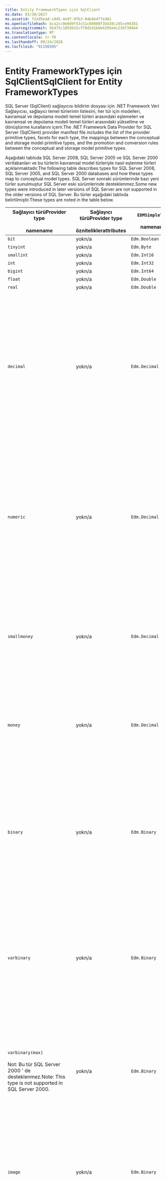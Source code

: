 ```yaml
---
title: Entity FrameworkTypes için SqlClient
ms.date: 03/30/2017
ms.assetid: f2a95ead-c845-4e97-9fb3-04b444f7ed81
ms.openlocfilehash: bca2cc0e0d9f43c51c66080f3bd38c245ce94381
ms.sourcegitcommit: 5b475c1855b32cf78d2d1bbb4295e4c236f39464
ms.translationtype: MT
ms.contentlocale: tr-TR
ms.lasthandoff: 09/24/2020
ms.locfileid: "91156595"
---
```

# <a name="sqlclient-for-entity-frameworktypes"></a><span data-ttu-id="3a8b6-102">Entity FrameworkTypes için SqlClient</span><span class="sxs-lookup"><span data-stu-id="3a8b6-102">SqlClient for Entity FrameworkTypes</span></span>

<span data-ttu-id="3a8b6-103">SQL Server (SqlClient) sağlayıcısı bildirim dosyası için .NET Framework Veri Sağlayıcısı, sağlayıcı temel türlerinin listesini, her tür için modelleri, kavramsal ve depolama modeli temel türleri arasındaki eşlemeleri ve kavramsal ve depolama modeli temel türleri arasındaki yükseltme ve dönüştürme kurallarını içerir.</span><span class="sxs-lookup"><span data-stu-id="3a8b6-103">The .NET Framework Data Provider for SQL Server (SqlClient) provider manifest file includes the list of the provider primitive types, facets for each type, the mappings between the conceptual and storage model primitive types, and the promotion and conversion rules between the conceptual and storage model primitive types.</span></span>  
  
 <span data-ttu-id="3a8b6-104">Aşağıdaki tabloda SQL Server 2008, SQL Server 2005 ve SQL Server 2000 veritabanları ve bu türlerin kavramsal model türleriyle nasıl eşlenme türleri açıklanmaktadır.</span><span class="sxs-lookup"><span data-stu-id="3a8b6-104">The following table describes types for SQL Server 2008, SQL Server 2005, and SQL Server 2000 databases and how these types map to conceptual model types.</span></span> <span data-ttu-id="3a8b6-105">SQL Server sonraki sürümlerinde bazı yeni türler sunulmuştur SQL Server eski sürümlerinde desteklenmez.</span><span class="sxs-lookup"><span data-stu-id="3a8b6-105">Some new types were introduced in later versions of SQL Server are not supported in the older versions of SQL Server.</span></span> <span data-ttu-id="3a8b6-106">Bu türler aşağıdaki tabloda belirtilmiştir.</span><span class="sxs-lookup"><span data-stu-id="3a8b6-106">These types are noted in the table below.</span></span>  
  
|<span data-ttu-id="3a8b6-107">Sağlayıcı türü</span><span class="sxs-lookup"><span data-stu-id="3a8b6-107">Provider type</span></span><br /><br /> <span data-ttu-id="3a8b6-108">name</span><span class="sxs-lookup"><span data-stu-id="3a8b6-108">name</span></span>|<span data-ttu-id="3a8b6-109">Sağlayıcı türü</span><span class="sxs-lookup"><span data-stu-id="3a8b6-109">Provider type</span></span><br /><br /> <span data-ttu-id="3a8b6-110">öznitelikler</span><span class="sxs-lookup"><span data-stu-id="3a8b6-110">attributes</span></span>|`EDMSimpleType`<br /><br /> <span data-ttu-id="3a8b6-111">name</span><span class="sxs-lookup"><span data-stu-id="3a8b6-111">name</span></span>|<span data-ttu-id="3a8b6-112">Modeller</span><span class="sxs-lookup"><span data-stu-id="3a8b6-112">Facets</span></span>|  
|----------------------------|----------------------------------|------------------------------|------------|  
|`bit`|<span data-ttu-id="3a8b6-113">yok</span><span class="sxs-lookup"><span data-stu-id="3a8b6-113">n/a</span></span>|`Edm.Boolean`|<span data-ttu-id="3a8b6-114">yok</span><span class="sxs-lookup"><span data-stu-id="3a8b6-114">n/a</span></span>|  
|`tinyint`|<span data-ttu-id="3a8b6-115">yok</span><span class="sxs-lookup"><span data-stu-id="3a8b6-115">n/a</span></span>|`Edm.Byte`|<span data-ttu-id="3a8b6-116">yok</span><span class="sxs-lookup"><span data-stu-id="3a8b6-116">n/a</span></span>|  
|`smallint`|<span data-ttu-id="3a8b6-117">yok</span><span class="sxs-lookup"><span data-stu-id="3a8b6-117">n/a</span></span>|`Edm.Int16`|<span data-ttu-id="3a8b6-118">yok</span><span class="sxs-lookup"><span data-stu-id="3a8b6-118">n/a</span></span>|  
|`int`|<span data-ttu-id="3a8b6-119">yok</span><span class="sxs-lookup"><span data-stu-id="3a8b6-119">n/a</span></span>|`Edm.Int32`|<span data-ttu-id="3a8b6-120">yok</span><span class="sxs-lookup"><span data-stu-id="3a8b6-120">n/a</span></span>|  
|`bigint`|<span data-ttu-id="3a8b6-121">yok</span><span class="sxs-lookup"><span data-stu-id="3a8b6-121">n/a</span></span>|`Edm.Int64`|<span data-ttu-id="3a8b6-122">yok</span><span class="sxs-lookup"><span data-stu-id="3a8b6-122">n/a</span></span>|  
|`float`|<span data-ttu-id="3a8b6-123">yok</span><span class="sxs-lookup"><span data-stu-id="3a8b6-123">n/a</span></span>|`Edm.Double`|<span data-ttu-id="3a8b6-124">yok</span><span class="sxs-lookup"><span data-stu-id="3a8b6-124">n/a</span></span>|  
|`real`|<span data-ttu-id="3a8b6-125">yok</span><span class="sxs-lookup"><span data-stu-id="3a8b6-125">n/a</span></span>|`Edm.Double`|<span data-ttu-id="3a8b6-126">yok</span><span class="sxs-lookup"><span data-stu-id="3a8b6-126">n/a</span></span>|  
|`decimal`|<span data-ttu-id="3a8b6-127">yok</span><span class="sxs-lookup"><span data-stu-id="3a8b6-127">n/a</span></span>|`Edm.Decimal`|<span data-ttu-id="3a8b6-128">Duyarlılık</span><span class="sxs-lookup"><span data-stu-id="3a8b6-128">Precision:</span></span><br /><br /> <span data-ttu-id="3a8b6-129">-En az: 1</span><span class="sxs-lookup"><span data-stu-id="3a8b6-129">- Minimum: 1</span></span><br /><br /> <span data-ttu-id="3a8b6-130">-En fazla: 38</span><span class="sxs-lookup"><span data-stu-id="3a8b6-130">- Maximum: 38</span></span><br /><br /> <span data-ttu-id="3a8b6-131">-Varsayılan: 18</span><span class="sxs-lookup"><span data-stu-id="3a8b6-131">- Default: 18</span></span><br /><br /> <span data-ttu-id="3a8b6-132">-Sabit: yanlış</span><span class="sxs-lookup"><span data-stu-id="3a8b6-132">- Constant: False</span></span><br /><br /> <span data-ttu-id="3a8b6-133">Ölçek</span><span class="sxs-lookup"><span data-stu-id="3a8b6-133">Scale:</span></span><br /><br /> <span data-ttu-id="3a8b6-134">-En az: 0</span><span class="sxs-lookup"><span data-stu-id="3a8b6-134">- Minimum: 0</span></span><br /><br /> <span data-ttu-id="3a8b6-135">-En fazla: 38</span><span class="sxs-lookup"><span data-stu-id="3a8b6-135">- Maximum: 38</span></span><br /><br /> <span data-ttu-id="3a8b6-136">-Varsayılan: 0</span><span class="sxs-lookup"><span data-stu-id="3a8b6-136">- Default: 0</span></span><br /><br /> <span data-ttu-id="3a8b6-137">-Sabit: yanlış</span><span class="sxs-lookup"><span data-stu-id="3a8b6-137">- Constant: False</span></span>|  
|`numeric`|<span data-ttu-id="3a8b6-138">yok</span><span class="sxs-lookup"><span data-stu-id="3a8b6-138">n/a</span></span>|`Edm.Decimal`|<span data-ttu-id="3a8b6-139">Duyarlılık</span><span class="sxs-lookup"><span data-stu-id="3a8b6-139">Precision:</span></span><br /><br /> <span data-ttu-id="3a8b6-140">-En az: 1</span><span class="sxs-lookup"><span data-stu-id="3a8b6-140">- Minimum: 1</span></span><br /><br /> <span data-ttu-id="3a8b6-141">-En fazla: 38</span><span class="sxs-lookup"><span data-stu-id="3a8b6-141">- Maximum: 38</span></span><br /><br /> <span data-ttu-id="3a8b6-142">-Varsayılan: 18</span><span class="sxs-lookup"><span data-stu-id="3a8b6-142">- Default: 18</span></span><br /><br /> <span data-ttu-id="3a8b6-143">-Sabit: yanlış</span><span class="sxs-lookup"><span data-stu-id="3a8b6-143">- Constant: False</span></span><br /><br /> <span data-ttu-id="3a8b6-144">Ölçek</span><span class="sxs-lookup"><span data-stu-id="3a8b6-144">Scale:</span></span><br /><br /> <span data-ttu-id="3a8b6-145">-En az: 0</span><span class="sxs-lookup"><span data-stu-id="3a8b6-145">- Minimum: 0</span></span><br /><br /> <span data-ttu-id="3a8b6-146">-En fazla: 38</span><span class="sxs-lookup"><span data-stu-id="3a8b6-146">- Maximum: 38</span></span><br /><br /> <span data-ttu-id="3a8b6-147">-Varsayılan: 0</span><span class="sxs-lookup"><span data-stu-id="3a8b6-147">- Default: 0</span></span><br /><br /> <span data-ttu-id="3a8b6-148">-Sabit: yanlış</span><span class="sxs-lookup"><span data-stu-id="3a8b6-148">- Constant: False</span></span>|  
|`smallmoney`|<span data-ttu-id="3a8b6-149">yok</span><span class="sxs-lookup"><span data-stu-id="3a8b6-149">n/a</span></span>|`Edm.Decimal`|<span data-ttu-id="3a8b6-150">Duyarlılık</span><span class="sxs-lookup"><span data-stu-id="3a8b6-150">Precision:</span></span><br /><br /> <span data-ttu-id="3a8b6-151">-Varsayılan: 10</span><span class="sxs-lookup"><span data-stu-id="3a8b6-151">- Default: 10</span></span><br /><br /> <span data-ttu-id="3a8b6-152">-Sabit: doğru</span><span class="sxs-lookup"><span data-stu-id="3a8b6-152">- Constant: True</span></span><br /><br /> <span data-ttu-id="3a8b6-153">Ölçek</span><span class="sxs-lookup"><span data-stu-id="3a8b6-153">Scale:</span></span><br /><br /> <span data-ttu-id="3a8b6-154">-Varsayılan: 4</span><span class="sxs-lookup"><span data-stu-id="3a8b6-154">- Default: 4</span></span><br /><br /> <span data-ttu-id="3a8b6-155">-Sabit: doğru</span><span class="sxs-lookup"><span data-stu-id="3a8b6-155">- Constant: True</span></span>|  
|`money`|<span data-ttu-id="3a8b6-156">yok</span><span class="sxs-lookup"><span data-stu-id="3a8b6-156">n/a</span></span>|`Edm.Decimal`|<span data-ttu-id="3a8b6-157">Duyarlılık</span><span class="sxs-lookup"><span data-stu-id="3a8b6-157">Precision:</span></span><br /><br /> <span data-ttu-id="3a8b6-158">-Varsayılan: 19</span><span class="sxs-lookup"><span data-stu-id="3a8b6-158">- Default: 19</span></span><br /><br /> <span data-ttu-id="3a8b6-159">-Sabit: doğru</span><span class="sxs-lookup"><span data-stu-id="3a8b6-159">- Constant: True</span></span><br /><br /> <span data-ttu-id="3a8b6-160">Ölçek</span><span class="sxs-lookup"><span data-stu-id="3a8b6-160">Scale:</span></span><br /><br /> <span data-ttu-id="3a8b6-161">-Varsayılan: 4</span><span class="sxs-lookup"><span data-stu-id="3a8b6-161">- Default: 4</span></span><br /><br /> <span data-ttu-id="3a8b6-162">-Sabit: doğru</span><span class="sxs-lookup"><span data-stu-id="3a8b6-162">- Constant: True</span></span>|  
|`binary`|<span data-ttu-id="3a8b6-163">yok</span><span class="sxs-lookup"><span data-stu-id="3a8b6-163">n/a</span></span>|`Edm.Binary`|<span data-ttu-id="3a8b6-164">'In</span><span class="sxs-lookup"><span data-stu-id="3a8b6-164">MaxLength:</span></span><br /><br /> <span data-ttu-id="3a8b6-165">-En az: 1</span><span class="sxs-lookup"><span data-stu-id="3a8b6-165">- Minimum: 1</span></span><br /><br /> <span data-ttu-id="3a8b6-166">-En fazla: 8000</span><span class="sxs-lookup"><span data-stu-id="3a8b6-166">- Maximum: 8000</span></span><br /><br /> <span data-ttu-id="3a8b6-167">-Varsayılan: 8000</span><span class="sxs-lookup"><span data-stu-id="3a8b6-167">- Default: 8000</span></span><br /><br /> <span data-ttu-id="3a8b6-168">-Sabit: yanlış</span><span class="sxs-lookup"><span data-stu-id="3a8b6-168">- Constant: False</span></span><br /><br /> <span data-ttu-id="3a8b6-169">FixedLength:</span><span class="sxs-lookup"><span data-stu-id="3a8b6-169">FixedLength:</span></span><br /><br /> <span data-ttu-id="3a8b6-170">-Varsayılan: true</span><span class="sxs-lookup"><span data-stu-id="3a8b6-170">- Default: True</span></span><br /><br /> <span data-ttu-id="3a8b6-171">-Sabit: doğru</span><span class="sxs-lookup"><span data-stu-id="3a8b6-171">- Constant: True</span></span>|  
|`varbinary`|<span data-ttu-id="3a8b6-172">yok</span><span class="sxs-lookup"><span data-stu-id="3a8b6-172">n/a</span></span>|`Edm.Binary`|<span data-ttu-id="3a8b6-173">'In</span><span class="sxs-lookup"><span data-stu-id="3a8b6-173">MaxLength:</span></span><br /><br /> <span data-ttu-id="3a8b6-174">-En az: 1</span><span class="sxs-lookup"><span data-stu-id="3a8b6-174">- Minimum: 1</span></span><br /><br /> <span data-ttu-id="3a8b6-175">-En fazla: 8000</span><span class="sxs-lookup"><span data-stu-id="3a8b6-175">- Maximum: 8000</span></span><br /><br /> <span data-ttu-id="3a8b6-176">-Varsayılan: 8000</span><span class="sxs-lookup"><span data-stu-id="3a8b6-176">- Default: 8000</span></span><br /><br /> <span data-ttu-id="3a8b6-177">-Sabit: yanlış</span><span class="sxs-lookup"><span data-stu-id="3a8b6-177">- Constant: False</span></span><br /><br /> <span data-ttu-id="3a8b6-178">FixedLength:</span><span class="sxs-lookup"><span data-stu-id="3a8b6-178">FixedLength:</span></span><br /><br /> <span data-ttu-id="3a8b6-179">-Varsayılan: false</span><span class="sxs-lookup"><span data-stu-id="3a8b6-179">- Default: False</span></span><br /><br /> <span data-ttu-id="3a8b6-180">-Sabit: doğru</span><span class="sxs-lookup"><span data-stu-id="3a8b6-180">- Constant: True</span></span>|  
|`varbinary(max)`<br /><br /> <span data-ttu-id="3a8b6-181">Not: Bu tür SQL Server 2000 ' de desteklenmez.</span><span class="sxs-lookup"><span data-stu-id="3a8b6-181">Note: This type is not supported in SQL Server 2000.</span></span>|<span data-ttu-id="3a8b6-182">yok</span><span class="sxs-lookup"><span data-stu-id="3a8b6-182">n/a</span></span>|`Edm.Binary`|<span data-ttu-id="3a8b6-183">'In</span><span class="sxs-lookup"><span data-stu-id="3a8b6-183">MaxLength:</span></span><br /><br /> <span data-ttu-id="3a8b6-184">-Varsayılan: 214748364780</span><span class="sxs-lookup"><span data-stu-id="3a8b6-184">- Default: 214748364780</span></span><br /><br /> <span data-ttu-id="3a8b6-185">-Sabit: doğru</span><span class="sxs-lookup"><span data-stu-id="3a8b6-185">- Constant: True</span></span><br /><br /> <span data-ttu-id="3a8b6-186">FixedLength:</span><span class="sxs-lookup"><span data-stu-id="3a8b6-186">FixedLength:</span></span><br /><br /> <span data-ttu-id="3a8b6-187">-Varsayılan: false</span><span class="sxs-lookup"><span data-stu-id="3a8b6-187">- Default: False</span></span><br /><br /> <span data-ttu-id="3a8b6-188">-Sabit: doğru</span><span class="sxs-lookup"><span data-stu-id="3a8b6-188">- Constant: True</span></span>|  
|`image`|<span data-ttu-id="3a8b6-189">yok</span><span class="sxs-lookup"><span data-stu-id="3a8b6-189">n/a</span></span>|`Edm.Binary`|<span data-ttu-id="3a8b6-190">'In</span><span class="sxs-lookup"><span data-stu-id="3a8b6-190">MaxLength:</span></span><br /><br /> <span data-ttu-id="3a8b6-191">-Varsayılan: 2147483647</span><span class="sxs-lookup"><span data-stu-id="3a8b6-191">- Default: 2147483647</span></span><br /><br /> <span data-ttu-id="3a8b6-192">-Sabit: doğru</span><span class="sxs-lookup"><span data-stu-id="3a8b6-192">- Constant: True</span></span><br /><br /> <span data-ttu-id="3a8b6-193">FixedLength:</span><span class="sxs-lookup"><span data-stu-id="3a8b6-193">FixedLength:</span></span><br /><br /> <span data-ttu-id="3a8b6-194">-Varsayılan: false</span><span class="sxs-lookup"><span data-stu-id="3a8b6-194">- Default: False</span></span><br /><br /> <span data-ttu-id="3a8b6-195">-Sabit: doğru</span><span class="sxs-lookup"><span data-stu-id="3a8b6-195">- Constant: True</span></span>|  
|`timestamp`|<span data-ttu-id="3a8b6-196">yok</span><span class="sxs-lookup"><span data-stu-id="3a8b6-196">n/a</span></span>|`Edm.Binary`|<span data-ttu-id="3a8b6-197">'In</span><span class="sxs-lookup"><span data-stu-id="3a8b6-197">MaxLength:</span></span><br /><br /> <span data-ttu-id="3a8b6-198">-Varsayılan: 8</span><span class="sxs-lookup"><span data-stu-id="3a8b6-198">- Default: 8</span></span><br /><br /> <span data-ttu-id="3a8b6-199">-Sabit: doğru</span><span class="sxs-lookup"><span data-stu-id="3a8b6-199">- Constant: True</span></span><br /><br /> <span data-ttu-id="3a8b6-200">FixedLength:</span><span class="sxs-lookup"><span data-stu-id="3a8b6-200">FixedLength:</span></span><br /><br /> <span data-ttu-id="3a8b6-201">-Varsayılan: true</span><span class="sxs-lookup"><span data-stu-id="3a8b6-201">- Default: True</span></span><br /><br /> <span data-ttu-id="3a8b6-202">-Sabit: doğru</span><span class="sxs-lookup"><span data-stu-id="3a8b6-202">- Constant: True</span></span>|  
|`rowversion`|<span data-ttu-id="3a8b6-203">yok</span><span class="sxs-lookup"><span data-stu-id="3a8b6-203">n/a</span></span>|`Edm.Binary`|<span data-ttu-id="3a8b6-204">'In</span><span class="sxs-lookup"><span data-stu-id="3a8b6-204">MaxLength:</span></span><br /><br /> <span data-ttu-id="3a8b6-205">-Varsayılan: 8</span><span class="sxs-lookup"><span data-stu-id="3a8b6-205">- Default: 8</span></span><br /><br /> <span data-ttu-id="3a8b6-206">-Sabit: doğru</span><span class="sxs-lookup"><span data-stu-id="3a8b6-206">- Constant: True</span></span><br /><br /> <span data-ttu-id="3a8b6-207">FixedLength:</span><span class="sxs-lookup"><span data-stu-id="3a8b6-207">FixedLength:</span></span><br /><br /> <span data-ttu-id="3a8b6-208">-Varsayılan: true</span><span class="sxs-lookup"><span data-stu-id="3a8b6-208">- Default: True</span></span><br /><br /> <span data-ttu-id="3a8b6-209">-Sabit: doğru</span><span class="sxs-lookup"><span data-stu-id="3a8b6-209">- Constant: True</span></span>|  
|`smalldatetime`|<span data-ttu-id="3a8b6-210">yok</span><span class="sxs-lookup"><span data-stu-id="3a8b6-210">n/a</span></span>|`Edm.DateTime`|<span data-ttu-id="3a8b6-211">Duyarlılık</span><span class="sxs-lookup"><span data-stu-id="3a8b6-211">Precision:</span></span><br /><br /> <span data-ttu-id="3a8b6-212">-Varsayılan: 0</span><span class="sxs-lookup"><span data-stu-id="3a8b6-212">- Default: 0</span></span><br /><br /> <span data-ttu-id="3a8b6-213">-Sabit: doğru</span><span class="sxs-lookup"><span data-stu-id="3a8b6-213">- Constant: True</span></span>|  
|`datetime`|<span data-ttu-id="3a8b6-214">yok</span><span class="sxs-lookup"><span data-stu-id="3a8b6-214">n/a</span></span>|`Edm.DateTime`|<span data-ttu-id="3a8b6-215">Duyarlılık</span><span class="sxs-lookup"><span data-stu-id="3a8b6-215">Precision:</span></span><br /><br /> <span data-ttu-id="3a8b6-216">-Varsayılan: 3</span><span class="sxs-lookup"><span data-stu-id="3a8b6-216">- Default: 3</span></span><br /><br /> <span data-ttu-id="3a8b6-217">-Sabit: doğru</span><span class="sxs-lookup"><span data-stu-id="3a8b6-217">- Constant: True</span></span>|  
|`date`<br /><br /> <span data-ttu-id="3a8b6-218">Not: Bu tür SQL Server 2005 ve SQL Server 2000 ' de desteklenmez.</span><span class="sxs-lookup"><span data-stu-id="3a8b6-218">Note: This type is not supported in SQL Server 2005 and SQL Server 2000.</span></span>|<span data-ttu-id="3a8b6-219">yok</span><span class="sxs-lookup"><span data-stu-id="3a8b6-219">n/a</span></span>|`Edm.DateTime`|<span data-ttu-id="3a8b6-220">Duyarlılık</span><span class="sxs-lookup"><span data-stu-id="3a8b6-220">Precision:</span></span><br /><br /> <span data-ttu-id="3a8b6-221">-Varsayılan: 0</span><span class="sxs-lookup"><span data-stu-id="3a8b6-221">- Default: 0</span></span><br /><br /> <span data-ttu-id="3a8b6-222">-Sabit: yanlış</span><span class="sxs-lookup"><span data-stu-id="3a8b6-222">- Constant: False</span></span>|  
|`time`<br /><br /> <span data-ttu-id="3a8b6-223">Not: Bu tür SQL Server 2005 ve SQL Server 2000 ' de desteklenmez.</span><span class="sxs-lookup"><span data-stu-id="3a8b6-223">Note: This type is not supported in SQL Server 2005 and SQL Server 2000.</span></span>|<span data-ttu-id="3a8b6-224">yok</span><span class="sxs-lookup"><span data-stu-id="3a8b6-224">n/a</span></span>|`Edm.Time`|<span data-ttu-id="3a8b6-225">Duyarlılık</span><span class="sxs-lookup"><span data-stu-id="3a8b6-225">Precision:</span></span><br /><br /> <span data-ttu-id="3a8b6-226">-Varsayılan: 7</span><span class="sxs-lookup"><span data-stu-id="3a8b6-226">- Default: 7</span></span><br /><br /> <span data-ttu-id="3a8b6-227">-Sabit: yanlış</span><span class="sxs-lookup"><span data-stu-id="3a8b6-227">- Constant: False</span></span>|  
|`datetime2`<br /><br /> <span data-ttu-id="3a8b6-228">Not: Bu tür SQL Server 2005 ve SQL Server 2000 ' de desteklenmez.</span><span class="sxs-lookup"><span data-stu-id="3a8b6-228">Note: This type is not supported in SQL Server 2005 and SQL Server 2000.</span></span>|<span data-ttu-id="3a8b6-229">yok</span><span class="sxs-lookup"><span data-stu-id="3a8b6-229">n/a</span></span>|`Edm.DateTime`|<span data-ttu-id="3a8b6-230">Duyarlılık</span><span class="sxs-lookup"><span data-stu-id="3a8b6-230">Precision:</span></span><br /><br /> <span data-ttu-id="3a8b6-231">-Varsayılan: 7</span><span class="sxs-lookup"><span data-stu-id="3a8b6-231">- Default: 7</span></span><br /><br /> <span data-ttu-id="3a8b6-232">-Sabit: yanlış</span><span class="sxs-lookup"><span data-stu-id="3a8b6-232">- Constant: False</span></span>|  
|`datetimeoffset`<br /><br /> <span data-ttu-id="3a8b6-233">Not: Bu tür SQL Server 2005 ve SQL Server 2000 ' de desteklenmez.</span><span class="sxs-lookup"><span data-stu-id="3a8b6-233">Note: This type is not supported in SQL Server 2005 and SQL Server 2000.</span></span>|<span data-ttu-id="3a8b6-234">yok</span><span class="sxs-lookup"><span data-stu-id="3a8b6-234">n/a</span></span>|`Edm.DateTimeOffset`|<span data-ttu-id="3a8b6-235">Duyarlılık</span><span class="sxs-lookup"><span data-stu-id="3a8b6-235">Precision:</span></span><br /><br /> <span data-ttu-id="3a8b6-236">-Varsayılan: 7</span><span class="sxs-lookup"><span data-stu-id="3a8b6-236">- Default: 7</span></span><br /><br /> <span data-ttu-id="3a8b6-237">-Sabit: yanlış</span><span class="sxs-lookup"><span data-stu-id="3a8b6-237">- Constant: False</span></span>|  
|`nvarchar`<br /><br /> <span data-ttu-id="3a8b6-238">Not: Bu tür SQL Server 2000 ' de desteklenmez.</span><span class="sxs-lookup"><span data-stu-id="3a8b6-238">Note: This type is not supported in SQL Server 2000.</span></span>|<span data-ttu-id="3a8b6-239">yok</span><span class="sxs-lookup"><span data-stu-id="3a8b6-239">n/a</span></span>|`Edm.String`|<span data-ttu-id="3a8b6-240">'In</span><span class="sxs-lookup"><span data-stu-id="3a8b6-240">MaxLength:</span></span><br /><br /> <span data-ttu-id="3a8b6-241">-En az: 1</span><span class="sxs-lookup"><span data-stu-id="3a8b6-241">- Minimum: 1</span></span><br /><br /> <span data-ttu-id="3a8b6-242">-En fazla: 4000</span><span class="sxs-lookup"><span data-stu-id="3a8b6-242">- Maximum: 4000</span></span><br /><br /> <span data-ttu-id="3a8b6-243">-Varsayılan: 4000</span><span class="sxs-lookup"><span data-stu-id="3a8b6-243">- Default: 4000</span></span><br /><br /> <span data-ttu-id="3a8b6-244">-Sabit: yanlış</span><span class="sxs-lookup"><span data-stu-id="3a8b6-244">- Constant: False</span></span><br /><br /> <span data-ttu-id="3a8b6-245">Unicode:</span><span class="sxs-lookup"><span data-stu-id="3a8b6-245">Unicode:</span></span><br /><br /> <span data-ttu-id="3a8b6-246">-Varsayılan: true</span><span class="sxs-lookup"><span data-stu-id="3a8b6-246">- Default: True</span></span><br /><br /> <span data-ttu-id="3a8b6-247">-Sabit: doğru</span><span class="sxs-lookup"><span data-stu-id="3a8b6-247">- Constant: True</span></span><br /><br /> <span data-ttu-id="3a8b6-248">FixedLength:</span><span class="sxs-lookup"><span data-stu-id="3a8b6-248">FixedLength:</span></span><br /><br /> <span data-ttu-id="3a8b6-249">-Varsayılan: false</span><span class="sxs-lookup"><span data-stu-id="3a8b6-249">- Default: False</span></span><br /><br /> <span data-ttu-id="3a8b6-250">-Sabit: doğru</span><span class="sxs-lookup"><span data-stu-id="3a8b6-250">- Constant: True</span></span>|  
|`varchar`<br /><br /> <span data-ttu-id="3a8b6-251">Not: Bu tür SQL Server 2000 ' de desteklenmez.</span><span class="sxs-lookup"><span data-stu-id="3a8b6-251">Note: This type is not supported in SQL Server 2000.</span></span>|<span data-ttu-id="3a8b6-252">yok</span><span class="sxs-lookup"><span data-stu-id="3a8b6-252">n/a</span></span>|`Edm.String`|<span data-ttu-id="3a8b6-253">'In</span><span class="sxs-lookup"><span data-stu-id="3a8b6-253">MaxLength:</span></span><br /><br /> <span data-ttu-id="3a8b6-254">-En az: 1</span><span class="sxs-lookup"><span data-stu-id="3a8b6-254">- Minimum: 1</span></span><br /><br /> <span data-ttu-id="3a8b6-255">-En fazla: 8000</span><span class="sxs-lookup"><span data-stu-id="3a8b6-255">- Maximum: 8000</span></span><br /><br /> <span data-ttu-id="3a8b6-256">-Varsayılan: 8000</span><span class="sxs-lookup"><span data-stu-id="3a8b6-256">- Default: 8000</span></span><br /><br /> <span data-ttu-id="3a8b6-257">-Sabit: yanlış</span><span class="sxs-lookup"><span data-stu-id="3a8b6-257">- Constant: False</span></span><br /><br /> <span data-ttu-id="3a8b6-258">Unicode:</span><span class="sxs-lookup"><span data-stu-id="3a8b6-258">Unicode:</span></span><br /><br /> <span data-ttu-id="3a8b6-259">-Varsayılan: false</span><span class="sxs-lookup"><span data-stu-id="3a8b6-259">- Default: False</span></span><br /><br /> <span data-ttu-id="3a8b6-260">-Sabit: doğru</span><span class="sxs-lookup"><span data-stu-id="3a8b6-260">- Constant: True</span></span><br /><br /> <span data-ttu-id="3a8b6-261">FixedLength:</span><span class="sxs-lookup"><span data-stu-id="3a8b6-261">FixedLength:</span></span><br /><br /> <span data-ttu-id="3a8b6-262">-Varsayılan: false</span><span class="sxs-lookup"><span data-stu-id="3a8b6-262">- Default: False</span></span><br /><br /> <span data-ttu-id="3a8b6-263">-Sabit: doğru</span><span class="sxs-lookup"><span data-stu-id="3a8b6-263">- Constant: True</span></span>|  
|`char`|<span data-ttu-id="3a8b6-264">yok</span><span class="sxs-lookup"><span data-stu-id="3a8b6-264">n/a</span></span>|`Edm.String`|<span data-ttu-id="3a8b6-265">'In</span><span class="sxs-lookup"><span data-stu-id="3a8b6-265">MaxLength:</span></span><br /><br /> <span data-ttu-id="3a8b6-266">-En az: 1</span><span class="sxs-lookup"><span data-stu-id="3a8b6-266">- Minimum: 1</span></span><br /><br /> <span data-ttu-id="3a8b6-267">-En fazla: 8000</span><span class="sxs-lookup"><span data-stu-id="3a8b6-267">- Maximum: 8000</span></span><br /><br /> <span data-ttu-id="3a8b6-268">-Varsayılan: 8000</span><span class="sxs-lookup"><span data-stu-id="3a8b6-268">- Default: 8000</span></span><br /><br /> <span data-ttu-id="3a8b6-269">-Sabit: yanlış</span><span class="sxs-lookup"><span data-stu-id="3a8b6-269">- Constant: False</span></span><br /><br /> <span data-ttu-id="3a8b6-270">Unicode:</span><span class="sxs-lookup"><span data-stu-id="3a8b6-270">Unicode:</span></span><br /><br /> <span data-ttu-id="3a8b6-271">-Varsayılan: false</span><span class="sxs-lookup"><span data-stu-id="3a8b6-271">- Default: False</span></span><br /><br /> <span data-ttu-id="3a8b6-272">-Sabit: doğru</span><span class="sxs-lookup"><span data-stu-id="3a8b6-272">- Constant: True</span></span><br /><br /> <span data-ttu-id="3a8b6-273">FixedLength:</span><span class="sxs-lookup"><span data-stu-id="3a8b6-273">FixedLength:</span></span><br /><br /> <span data-ttu-id="3a8b6-274">-Varsayılan: true</span><span class="sxs-lookup"><span data-stu-id="3a8b6-274">- Default: True</span></span><br /><br /> <span data-ttu-id="3a8b6-275">-Sabit: doğru</span><span class="sxs-lookup"><span data-stu-id="3a8b6-275">- Constant: True</span></span>|  
|`nchar`|<span data-ttu-id="3a8b6-276">yok</span><span class="sxs-lookup"><span data-stu-id="3a8b6-276">n/a</span></span>|`Edm.String`|<span data-ttu-id="3a8b6-277">'In</span><span class="sxs-lookup"><span data-stu-id="3a8b6-277">MaxLength:</span></span><br /><br /> <span data-ttu-id="3a8b6-278">-En az: 1</span><span class="sxs-lookup"><span data-stu-id="3a8b6-278">- Minimum: 1</span></span><br /><br /> <span data-ttu-id="3a8b6-279">-En fazla: 4000</span><span class="sxs-lookup"><span data-stu-id="3a8b6-279">- Maximum: 4000</span></span><br /><br /> <span data-ttu-id="3a8b6-280">-Varsayılan: 4000</span><span class="sxs-lookup"><span data-stu-id="3a8b6-280">- Default: 4000</span></span><br /><br /> <span data-ttu-id="3a8b6-281">-Sabit: yanlış</span><span class="sxs-lookup"><span data-stu-id="3a8b6-281">- Constant: False</span></span><br /><br /> <span data-ttu-id="3a8b6-282">Unicode:</span><span class="sxs-lookup"><span data-stu-id="3a8b6-282">Unicode:</span></span><br /><br /> <span data-ttu-id="3a8b6-283">-Varsayılan: true</span><span class="sxs-lookup"><span data-stu-id="3a8b6-283">- Default: True</span></span><br /><br /> <span data-ttu-id="3a8b6-284">-Sabit: doğru</span><span class="sxs-lookup"><span data-stu-id="3a8b6-284">- Constant: True</span></span><br /><br /> <span data-ttu-id="3a8b6-285">FixedLength:</span><span class="sxs-lookup"><span data-stu-id="3a8b6-285">FixedLength:</span></span><br /><br /> <span data-ttu-id="3a8b6-286">-Varsayılan: true</span><span class="sxs-lookup"><span data-stu-id="3a8b6-286">- Default: True</span></span><br /><br /> <span data-ttu-id="3a8b6-287">-Sabit: doğru</span><span class="sxs-lookup"><span data-stu-id="3a8b6-287">- Constant: True</span></span>|  
|<span data-ttu-id="3a8b6-288">`varchar`(`max`)</span><span class="sxs-lookup"><span data-stu-id="3a8b6-288">`varchar`(`max`)</span></span>|<span data-ttu-id="3a8b6-289">yok</span><span class="sxs-lookup"><span data-stu-id="3a8b6-289">n/a</span></span>|`Edm.String`|<span data-ttu-id="3a8b6-290">'In</span><span class="sxs-lookup"><span data-stu-id="3a8b6-290">MaxLength:</span></span><br /><br /> <span data-ttu-id="3a8b6-291">-Varsayılan: 2147483647</span><span class="sxs-lookup"><span data-stu-id="3a8b6-291">- Default: 2147483647</span></span><br /><br /> <span data-ttu-id="3a8b6-292">-Sabit: doğru</span><span class="sxs-lookup"><span data-stu-id="3a8b6-292">- Constant: True</span></span><br /><br /> <span data-ttu-id="3a8b6-293">Unicode:</span><span class="sxs-lookup"><span data-stu-id="3a8b6-293">Unicode:</span></span><br /><br /> <span data-ttu-id="3a8b6-294">-Varsayılan: false</span><span class="sxs-lookup"><span data-stu-id="3a8b6-294">- Default: False</span></span><br /><br /> <span data-ttu-id="3a8b6-295">-Sabit: doğru</span><span class="sxs-lookup"><span data-stu-id="3a8b6-295">- Constant: True</span></span><br /><br /> <span data-ttu-id="3a8b6-296">FixedLength:</span><span class="sxs-lookup"><span data-stu-id="3a8b6-296">FixedLength:</span></span><br /><br /> <span data-ttu-id="3a8b6-297">-Varsayılan: false</span><span class="sxs-lookup"><span data-stu-id="3a8b6-297">- Default: False</span></span><br /><br /> <span data-ttu-id="3a8b6-298">-Sabit: doğru</span><span class="sxs-lookup"><span data-stu-id="3a8b6-298">- Constant: True</span></span>|  
|<span data-ttu-id="3a8b6-299">`nvarchar`(`max`)</span><span class="sxs-lookup"><span data-stu-id="3a8b6-299">`nvarchar`(`max`)</span></span>|<span data-ttu-id="3a8b6-300">yok</span><span class="sxs-lookup"><span data-stu-id="3a8b6-300">n/a</span></span>|`Edm.String`|<span data-ttu-id="3a8b6-301">'In</span><span class="sxs-lookup"><span data-stu-id="3a8b6-301">MaxLength:</span></span><br /><br /> <span data-ttu-id="3a8b6-302">-Varsayılan: 1073741823</span><span class="sxs-lookup"><span data-stu-id="3a8b6-302">- Default: 1073741823</span></span><br /><br /> <span data-ttu-id="3a8b6-303">-Sabit: doğru</span><span class="sxs-lookup"><span data-stu-id="3a8b6-303">- Constant: True</span></span><br /><br /> <span data-ttu-id="3a8b6-304">Unicode:</span><span class="sxs-lookup"><span data-stu-id="3a8b6-304">Unicode:</span></span><br /><br /> <span data-ttu-id="3a8b6-305">-Varsayılan: true</span><span class="sxs-lookup"><span data-stu-id="3a8b6-305">- Default: True</span></span><br /><br /> <span data-ttu-id="3a8b6-306">-Sabit: doğru</span><span class="sxs-lookup"><span data-stu-id="3a8b6-306">- Constant: True</span></span><br /><br /> <span data-ttu-id="3a8b6-307">FixedLength:</span><span class="sxs-lookup"><span data-stu-id="3a8b6-307">FixedLength:</span></span><br /><br /> <span data-ttu-id="3a8b6-308">-Varsayılan: false</span><span class="sxs-lookup"><span data-stu-id="3a8b6-308">- Default: False</span></span><br /><br /> <span data-ttu-id="3a8b6-309">-Sabit: doğru</span><span class="sxs-lookup"><span data-stu-id="3a8b6-309">- Constant: True</span></span>|  
|`ntext`|<span data-ttu-id="3a8b6-310">Eşit karşılaştırılabilir: false</span><span class="sxs-lookup"><span data-stu-id="3a8b6-310">Equal comparable: False</span></span><br /><br /> <span data-ttu-id="3a8b6-311">Order karşılaştırılabilir: false</span><span class="sxs-lookup"><span data-stu-id="3a8b6-311">Order comparable: False</span></span>|`Edm.String`|<span data-ttu-id="3a8b6-312">'In</span><span class="sxs-lookup"><span data-stu-id="3a8b6-312">MaxLength:</span></span><br /><br /> <span data-ttu-id="3a8b6-313">-Varsayılan: 1073741823</span><span class="sxs-lookup"><span data-stu-id="3a8b6-313">- Default: 1073741823</span></span><br /><br /> <span data-ttu-id="3a8b6-314">-Sabit: doğru</span><span class="sxs-lookup"><span data-stu-id="3a8b6-314">- Constant: True</span></span><br /><br /> <span data-ttu-id="3a8b6-315">Unicode:</span><span class="sxs-lookup"><span data-stu-id="3a8b6-315">Unicode:</span></span><br /><br /> <span data-ttu-id="3a8b6-316">-Varsayılan: false</span><span class="sxs-lookup"><span data-stu-id="3a8b6-316">- Default: False</span></span><br /><br /> <span data-ttu-id="3a8b6-317">-Sabit: doğru</span><span class="sxs-lookup"><span data-stu-id="3a8b6-317">- Constant: True</span></span><br /><br /> <span data-ttu-id="3a8b6-318">FixedLength:</span><span class="sxs-lookup"><span data-stu-id="3a8b6-318">FixedLength:</span></span><br /><br /> <span data-ttu-id="3a8b6-319">-Varsayılan: false</span><span class="sxs-lookup"><span data-stu-id="3a8b6-319">- Default: False</span></span><br /><br /> <span data-ttu-id="3a8b6-320">-Sabit: doğru</span><span class="sxs-lookup"><span data-stu-id="3a8b6-320">- Constant: True</span></span>|  
|`text`|<span data-ttu-id="3a8b6-321">Eşit karşılaştırılabilir: false</span><span class="sxs-lookup"><span data-stu-id="3a8b6-321">Equal comparable: False</span></span><br /><br /> <span data-ttu-id="3a8b6-322">Order karşılaştırılabilir: false</span><span class="sxs-lookup"><span data-stu-id="3a8b6-322">Order comparable: False</span></span>|`Edm.String`|<span data-ttu-id="3a8b6-323">'In</span><span class="sxs-lookup"><span data-stu-id="3a8b6-323">MaxLength:</span></span><br /><br /> <span data-ttu-id="3a8b6-324">-Varsayılan: 2147483647</span><span class="sxs-lookup"><span data-stu-id="3a8b6-324">- Default: 2147483647</span></span><br /><br /> <span data-ttu-id="3a8b6-325">-Sabit: doğru</span><span class="sxs-lookup"><span data-stu-id="3a8b6-325">- Constant: True</span></span><br /><br /> <span data-ttu-id="3a8b6-326">Unicode:</span><span class="sxs-lookup"><span data-stu-id="3a8b6-326">Unicode:</span></span><br /><br /> <span data-ttu-id="3a8b6-327">-Varsayılan: false</span><span class="sxs-lookup"><span data-stu-id="3a8b6-327">- Default: False</span></span><br /><br /> <span data-ttu-id="3a8b6-328">-Sabit: doğru</span><span class="sxs-lookup"><span data-stu-id="3a8b6-328">- Constant: True</span></span><br /><br /> <span data-ttu-id="3a8b6-329">FixedLength:</span><span class="sxs-lookup"><span data-stu-id="3a8b6-329">FixedLength:</span></span><br /><br /> <span data-ttu-id="3a8b6-330">-Varsayılan: false</span><span class="sxs-lookup"><span data-stu-id="3a8b6-330">- Default: False</span></span><br /><br /> <span data-ttu-id="3a8b6-331">-Sabit: doğru</span><span class="sxs-lookup"><span data-stu-id="3a8b6-331">- Constant: True</span></span>|  
|`Unique`<br /><br /> `identifier`|<span data-ttu-id="3a8b6-332">Eşit karşılaştırılabilir: doğru</span><span class="sxs-lookup"><span data-stu-id="3a8b6-332">Equal comparable: True</span></span><br /><br /> <span data-ttu-id="3a8b6-333">Sipariş karşılaştırması: doğru</span><span class="sxs-lookup"><span data-stu-id="3a8b6-333">Order comparable: True</span></span>|`Edm.Guid`|<span data-ttu-id="3a8b6-334">yok</span><span class="sxs-lookup"><span data-stu-id="3a8b6-334">n/a</span></span>|  
|`xml`|<span data-ttu-id="3a8b6-335">Eşit karşılaştırılabilir: false</span><span class="sxs-lookup"><span data-stu-id="3a8b6-335">Equal comparable: False</span></span><br /><br /> <span data-ttu-id="3a8b6-336">Order karşılaştırılabilir: false</span><span class="sxs-lookup"><span data-stu-id="3a8b6-336">Order comparable: False</span></span>|`Edm.String`|<span data-ttu-id="3a8b6-337">'In</span><span class="sxs-lookup"><span data-stu-id="3a8b6-337">MaxLength:</span></span><br /><br /> <span data-ttu-id="3a8b6-338">-Varsayılan: 1073741823</span><span class="sxs-lookup"><span data-stu-id="3a8b6-338">- Default: 1073741823</span></span><br /><br /> <span data-ttu-id="3a8b6-339">-Sabit: doğru</span><span class="sxs-lookup"><span data-stu-id="3a8b6-339">- Constant: True</span></span><br /><br /> <span data-ttu-id="3a8b6-340">Unicode:</span><span class="sxs-lookup"><span data-stu-id="3a8b6-340">Unicode:</span></span><br /><br /> <span data-ttu-id="3a8b6-341">-Varsayılan: true</span><span class="sxs-lookup"><span data-stu-id="3a8b6-341">- Default: True</span></span><br /><br /> <span data-ttu-id="3a8b6-342">-Sabit: doğru</span><span class="sxs-lookup"><span data-stu-id="3a8b6-342">- Constant: True</span></span><br /><br /> <span data-ttu-id="3a8b6-343">FixedLength:</span><span class="sxs-lookup"><span data-stu-id="3a8b6-343">FixedLength:</span></span><br /><br /> <span data-ttu-id="3a8b6-344">-Varsayılan: false</span><span class="sxs-lookup"><span data-stu-id="3a8b6-344">- Default: False</span></span><br /><br /> <span data-ttu-id="3a8b6-345">-Sabit: doğru</span><span class="sxs-lookup"><span data-stu-id="3a8b6-345">- Constant: True</span></span>|  
  
## <a name="see-also"></a><span data-ttu-id="3a8b6-346">Ayrıca bkz.</span><span class="sxs-lookup"><span data-stu-id="3a8b6-346">See also</span></span>

- [<span data-ttu-id="3a8b6-347">CSDL, SSDL ve MSL Belirtimleri</span><span class="sxs-lookup"><span data-stu-id="3a8b6-347">CSDL, SSDL, and MSL Specifications</span></span>](/ef/ef6/modeling/designer/advanced/edmx/csdl-spec)
